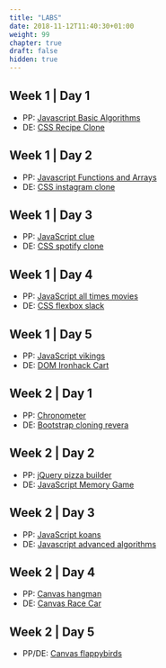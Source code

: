 ```yaml
---
title: "LABS"
date: 2018-11-12T11:40:30+01:00
weight: 99
chapter: true
draft: false
hidden: true
---
```


## Week 1 | Day 1

- PP: [Javascript Basic Algorithms](./lab-javascript-basic-algorithms.md)
- DE: [CSS Recipe Clone](./lab-css-recipes-clone.md)

## Week 1 | Day 2

- PP: [Javascript Functions and Arrays](./lab-javascript-functions-and-arrays.md)
- DE: [CSS instagram clone](./lab-css-instagram-clone.md)

## Week 1 | Day 3

- PP: [JavaScript clue](./lab-javascript-clue.md)
- DE: [CSS spotify clone](./lab-css-spotify-clone.md)

## Week 1 | Day 4

- PP: [JavaScript all times movies](./lab-javascript-all-times-movies)
- DE: [CSS flexbox slack](./lab-css-flexbox-slack.md)

## Week 1 | Day 5

- PP: [JavaScript vikings](./lab-javascript-vikings.md)
- DE: [DOM Ironhack Cart](./lab-dom-ironhack-cart.md)



## Week 2 | Day 1

- PP: [Chronometer](./lab-javascript-chronometer.md)
- DE: [Bootstrap cloning revera](./lab-bootstrap-cloning-revera.md)

## Week 2 | Day 2

- PP: [jQuery pizza builder](./lab-jquery-pizza-builder.md)
- DE: [JavaScript Memory Game](./lab-javascript-memory-game.md)

## Week 2 | Day 3

- PP: [JavaScript koans](./lab-javascript-koans.md)
- DE: [Javascript advanced algorithms](./lab-javascript-advanced-algorithms.md)

## Week 2 | Day 4

- PP: [Canvas hangman](./lab-canvas-hangman.md)
- DE: [Canvas Race Car](./lab-canvas-race-car.md)

## Week 2 | Day 5

- PP/DE: [Canvas flappybirds](./lab-canvas-flappybirds.md)
